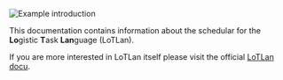 ![Example introduction](/img/LoTLan.svg)

This documentation contains information about the schedular for the **Lo**gistic **T**ask **Lan**guage (LoTLan).

If you are more interested in LoTLan itself please visit the official [LoTLan docu](https://lotlan.readthedocs.io/en/latest/).